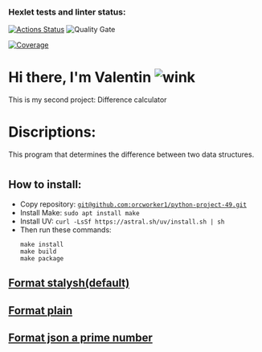 ### Hexlet tests and linter status:
[![Actions Status](https://github.com/orcworker1/python-project-50/actions/workflows/hexlet-check.yml/badge.svg)](https://github.com/orcworker1/python-project-50/actions)
![Quality Gate](https://sonarcloud.io/api/project_badges/measure?project=orcworker1_python-project-50&metric=alert_status)

[![Coverage](https://sonarcloud.io/api/project_badges/measure?project=orcworker1_python-project-50&metric=coverage)](https://sonarcloud.io/summary/new_code?id=orcworker1_python-project-50)



<h1>Hi there, I'm Valentin <img src="../tinymce/plugins/emoticons/img/smiley-wink.gif" alt="wink" /></h1

<h3>This is my second project: Difference calculator</h3>

<h1>Discriptions:</h1

<h1>This program that determines the difference between two data structures.<h1>


<h2>How to install:</h2>
<ul>
    <li>Copy repository: <code><a href="mailto:https://github.com/orcworker1/python-project-50">git@github.com:orcworker1/python-project-49.git</a></code></li>
    <li>Install Make: <code>sudo apt install make</code></li>
       <li>Install UV: <code class="monospace">curl -LsSf https://astral.sh/uv/install.sh | sh</code></li>
    <li>Then run these commands:
        <pre><code>make install
make build
make package</code></pre>
    </li>
</ul>



<h2><a href="https://asciinema.org/a/R8jiJMntZMBIApKUvNQAnh2ec">Format stalysh(default)</a></h2>
<h2><a href="https://asciinema.org/a/9f1vOKxdp00ndLmbQlDF7PGGn">Format plain</a></h2>
<h2><a href="https://asciinema.org/a/KoRqN6nvIdkNcjMZcorm7E5Rm">Format json a prime number</a></h2>
</body>
</html>

 


